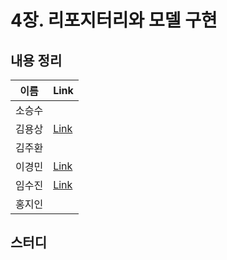 # 4장. 리포지터리와 모델 구현

## 내용 정리

|  이름   | Link  |
|:-----:|:------|
|  소승수  |       |
|  김용상  |  [Link](https://sturdy-rainstorm-a1c.notion.site/DDD-4-0e2814f8944a4788bfe1b0f9d12180c8?pvs=4)     | 
|  김주환  |       |
|  이경민  |  [Link](https://velog.io/@tidavid1/DDD-START-4%EC%9E%A5-%EB%A6%AC%ED%8F%AC%EC%A7%80%ED%84%B0%EB%A6%AC%EC%99%80-%EB%AA%A8%EB%8D%B8-%EA%B5%AC%ED%98%84) |
|  임수진  |  [Link](https://blog.naver.com/sjlim1999/223283066504)     |
|  홍지인  |       |

## 스터디
> 
